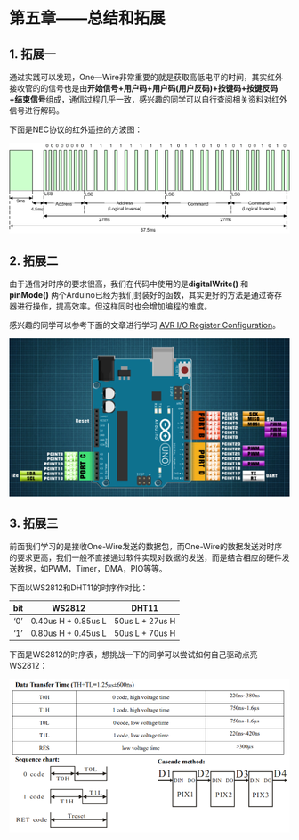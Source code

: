 # 第五章——总结和拓展

## 1. 拓展一

通过实践可以发现，One—Wire非常重要的就是获取高低电平的时间，其实红外接收管的的信号也是由**开始信号+用户码+用户码(用户反码)+按键码+按键反码+结束信号**组成，通信过程几乎一致，感兴趣的同学可以自行查阅相关资料对红外信号进行解码。

下面是NEC协议的红外遥控的方波图：

![红外遥控方波图](../../../../images/通信专题/串行通信/One-Wire/3.1.5-1.png)

## 2. 拓展二

由于通信对时序的要求很高，我们在代码中使用的是**digitalWrite()** 和 **pinMode()** 两个Arduino已经为我们封装好的函数，其实更好的方法是通过寄存器进行操作，提高效率。但这样同时也会增加编程的难度。

感兴趣的同学可以参考下面的文章进行学习 [AVR I/O Register Configuration](https://exploreembedded.com/wiki/AVR_I/O_Register_Configuration)。

![AVR I/O Register Configuration](../../../../images/通信专题/串行通信/One-Wire/3.1.5-2.png)

## 3. 拓展三

前面我们学习的是接收One-Wire发送的数据包，而One-Wire的数据发送对时序的要求更高，我们一般不直接通过软件实现对数据的发送，而是结合相应的硬件发送数据，如PWM，Timer，DMA，PIO等等。

下面以WS2812和DHT11的时序作对比：

|  bit  |       WS2812        |      DHT11      |
| :---: | :-----------------: | :-------------: |
|  ‘0’  | 0.40us H + 0.85us L | 50us L + 27us H |
|  ‘1’  | 0.80us H + 0.45us L | 50us L + 70us H |

下面是WS2812的时序表，想挑战一下的同学可以尝试如何自己驱动点亮WS2812：

![](../../../../images/通信专题/串行通信/One-Wire/3.1.5-3.png)
